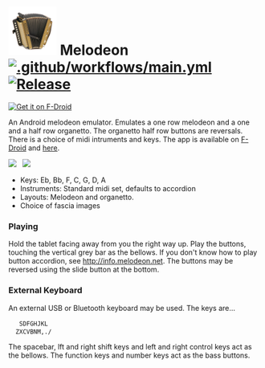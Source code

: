 # ![Logo](src/main/res/drawable-xhdpi/ic_launcher.png) Melodeon [![.github/workflows/main.yml](https://github.com/billthefarmer/melodeon/workflows/.github/workflows/main.yml/badge.svg)](https://github.com/billthefarmer/melodeon/actions) [![Release](https://img.shields.io/github/release/billthefarmer/melodeon.svg?logo=github)](https://github.com/billthefarmer/melodeon/releases)
[<img src="https://fdroid.gitlab.io/artwork/badge/get-it-on.svg" alt="Get it on F-Droid" height="80">](https://f-droid.org/packages/org.billthefarmer.melodeon)

An Android melodeon emulator. Emulates a one row melodeon and a one
and a half row organetto. The organetto half row buttons are
reversals. There is a choice of midi intruments and keys. The app is
available on
[F-Droid](https://f-droid.org/packages/org.billthefarmer.melodeon/)
and [here](https://github.com/billthefarmer/melodeon/releases).

![](https://github.com/billthefarmer/billthefarmer.github.io/raw/master/images/Melodeon.png)
&nbsp;
![](https://github.com/billthefarmer/billthefarmer.github.io/raw/master/images/Melodeon-organetto.png)

  * Keys: Eb, Bb, F, C, G, D, A
  * Instruments: Standard midi set, defaults to accordion
  * Layouts: Melodeon and organetto.
  * Choice of fascia images

### Playing
Hold the tablet facing away from you the right way up. Play the buttons, touching the vertical grey bar as the bellows. If you don't know how to play button accordion, see http://info.melodeon.net. The buttons may be reversed using the slide button at the bottom.

### External Keyboard
An external USB or Bluetooth keyboard may be used. The keys are...
```
   SDFGHJKL
  ZXCVBNM,./
```
The spacebar, lft and right shift keys and left and right control keys
act as the bellows. The function keys and number keys act as the bass
buttons.
